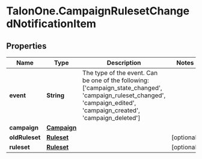 # TalonOne.CampaignRulesetChangedNotificationItem

## Properties

Name | Type | Description | Notes
------------ | ------------- | ------------- | -------------
**event** | **String** | The type of the event. Can be one of the following: [&#39;campaign_state_changed&#39;, &#39;campaign_ruleset_changed&#39;, &#39;campaign_edited&#39;, &#39;campaign_created&#39;, &#39;campaign_deleted&#39;]  | 
**campaign** | [**Campaign**](Campaign.md) |  | 
**oldRuleset** | [**Ruleset**](Ruleset.md) |  | [optional] 
**ruleset** | [**Ruleset**](Ruleset.md) |  | [optional] 


